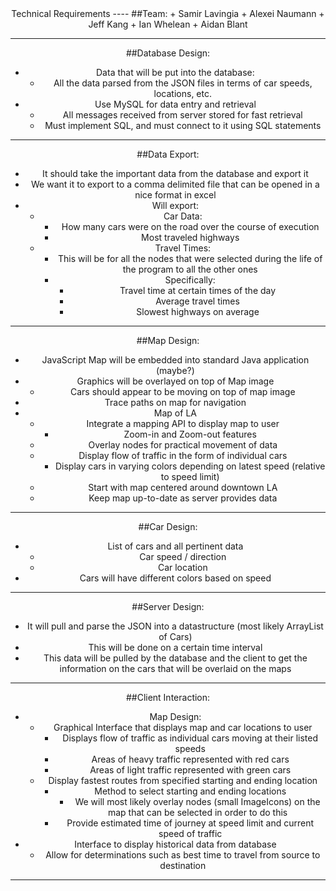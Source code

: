  <center><color = red>Technical Requirements
----
##Team:
+ Samir Lavingia
+ Alexei Naumann
+ Jeff Kang
+ Ian Whelean
+ Aidan Blant

----
##Database Design:
+ Data that will be put into the database:
	+ All the data parsed from the JSON files in terms of car speeds, locations, etc.
+ Use MySQL for data entry and retrieval
	+ All messages received from server stored for fast retrieval
	+ Must implement SQL, and must connect to it using SQL statements

----
##Data Export:
+ It should take the important data from the database and export it
+ We want it to export to a comma delimited file that can be opened in a nice format in excel
+ Will export: 
	+ Car Data:
		+ How many cars were on the road over the course of execution
		+ Most traveled highways
	+ Travel Times:
		+ This will be for all the nodes that were selected during the life of the program to all the other ones
		+ Specifically:
			+ Travel time at certain times of the day
		  	+ Average travel times
  			+ Slowest highways on average

----

##Map Design:
+ JavaScript Map will be embedded into standard Java application (maybe?)
+ Graphics will be overlayed on top of Map image
	+ Cars should appear to be moving on top of map image
+ Trace paths on map for navigation
+ Map of LA
	+ Integrate a mapping API to display map to user
		+ Zoom-in and Zoom-out features
	+ Overlay nodes for practical movement of data
	+ Display flow of traffic in the form of individual cars
		+ Display cars in varying colors depending on latest speed (relative to speed limit)
	+ Start with map centered around downtown LA
	+ Keep map up-to-date as server provides data

----

##Car Design:
+ List of cars and all pertinent data
	+ Car speed / direction
	+ Car location
+ Cars will have different colors based on speed

----

##Server Design:
+ It will pull and parse the JSON into a datastructure (most likely ArrayList of Cars)
+ This will be done on a certain time interval
+ This data will be pulled by the database and the client to get the information on the cars that will be overlaid on the maps

----

##Client Interaction:
+ Map Design:
	+ Graphical Interface that displays map and car locations to user
		+ Displays flow of traffic as individual cars moving at their listed speeds
		+ Areas of heavy traffic represented with red cars
		+ Areas of light traffic represented with green cars
	+ Display fastest routes from specified starting and ending location
		+ Method to select starting and ending locations
			+ We will most likely overlay nodes (small ImageIcons) on the map that can be selected in order to do this
		+ Provide estimated time of journey at speed limit and current speed of traffic
+ Interface to display historical data from database
	+ Allow for determinations such as best time to travel from source to destination 

----
